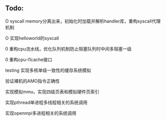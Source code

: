 
## Todo:

O syscall memory分离出来，初始化时加载并解析handler库，重构syscall代理机制

O 实现helloworld的syscall

0 重构cpu流水线，优化队列机制防止阻塞队列时中间多阻塞一级

0 重构cpu-l1cache接口

testing 实现多核单级一致性的缓存系统模拟

验证裸机的AMO指令正确性

实现模拟mmu，实现四级页表和模拟硬件页索引

实现pthread单进程多线程相关的系统调用

实现openmpi多进程相关的系统调用


